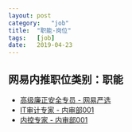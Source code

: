 ```yaml
---
layout:	post
category:	"job"
title:	"职能-岗位"
tags:	[job]
date:	2019-04-23
---
```

## 网易内推职位类别：职能
- [高级廉正安全专员 - 网易严选](http://mobile.bole.netease.com/bole/boleDetail?id=16158&employeeId=346f03c3cda5f04c&key=all)
- [IT审计专家 - 内审部001](http://mobile.bole.netease.com/bole/boleDetail?id=16098&employeeId=346f03c3cda5f04c&key=all)
- [内控专家 - 内审部001](http://mobile.bole.netease.com/bole/boleDetail?id=15793&employeeId=346f03c3cda5f04c&key=all)
